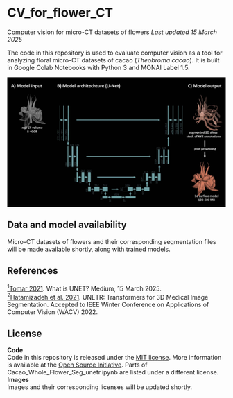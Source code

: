 # CV_for_flower_CT
Computer vision for micro-CT datasets of flowers
*Last updated 15 March 2025*

The code in this repository is used to evaluate computer vision as a tool for analyzing floral micro-CT datasets of cacao (*Theobroma cacao*). It is built in Google Colab Notebooks with Python 3 and MONAI Label 1.5.

<p align="center">
<a href="url"><img src="https://github.com/aubricot/CV_for_flower_CT/blob/master/images/unet_banner.jpg" align="middle" width="900" ></a></p>   

## Data and model availability
Micro-CT datasets of flowers and their corresponding segmentation files will be made available shortly, along with trained models.

## References

<a id="note1" href="#note1ref"><sup>1</sup></a>[Tomar 2021](https://medium.com/analytics-vidhya/what-is-unet-157314c87634). What is UNET? Medium, 15 March 2025.   
<a id="note2" href="#note2ref"><sup>2</sup></a>[Hatamizadeh et al. 2021](https://arxiv.org/abs/2103.10504). UNETR: Transformers for 3D Medical Image Segmentation. Accepted to IEEE Winter Conference on Applications of Computer Vision (WACV) 2022.

## License
**Code**  
Code in this repository is released under the [MIT license](https://github.com/aubricot/CV_for_flower_CT/blob/master/LICENSE). More information is available at the [Open Source Initiative](https://opensource.org/licenses/MIT). Parts of Cacao_Whole_Flower_Seg_unetr.ipynb are listed under a different license.   
**Images**  
Images and their corresponding licenses will be updated shortly.
